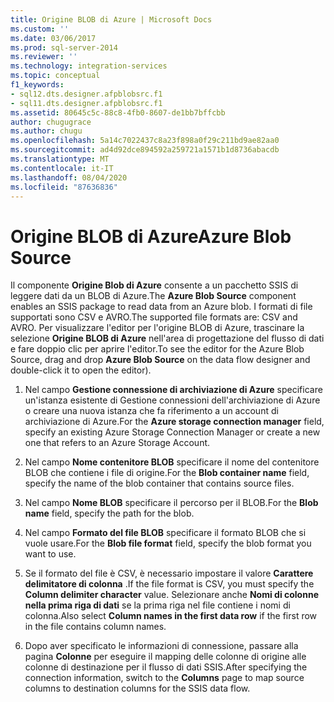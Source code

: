 ```yaml
---
title: Origine BLOB di Azure | Microsoft Docs
ms.custom: ''
ms.date: 03/06/2017
ms.prod: sql-server-2014
ms.reviewer: ''
ms.technology: integration-services
ms.topic: conceptual
f1_keywords:
- sql12.dts.designer.afpblobsrc.f1
- sql11.dts.designer.afpblobsrc.f1
ms.assetid: 80645c5c-88c8-4fb0-8607-de1bb7bffcbb
author: chugugrace
ms.author: chugu
ms.openlocfilehash: 5a14c7022437c8a23f898a0f29c211bd9ae82aa0
ms.sourcegitcommit: ad4d92dce894592a259721a1571b1d8736abacdb
ms.translationtype: MT
ms.contentlocale: it-IT
ms.lasthandoff: 08/04/2020
ms.locfileid: "87636836"
---
```

# <a name="azure-blob-source"></a><span data-ttu-id="2d0a5-102">Origine BLOB di Azure</span><span class="sxs-lookup"><span data-stu-id="2d0a5-102">Azure Blob Source</span></span>
 <span data-ttu-id="2d0a5-103">Il componente **Origine Blob di Azure** consente a un pacchetto SSIS di leggere dati da un BLOB di Azure.</span><span class="sxs-lookup"><span data-stu-id="2d0a5-103">The **Azure Blob Source** component enables an SSIS package to read data from an Azure blob.</span></span> <span data-ttu-id="2d0a5-104">I formati di file supportati sono CSV e AVRO.</span><span class="sxs-lookup"><span data-stu-id="2d0a5-104">The supported file formats are: CSV and AVRO.</span></span> <span data-ttu-id="2d0a5-105">Per visualizzare l'editor per l'origine BLOB di Azure, trascinare la selezione **Origine BLOB di Azure** nell'area di progettazione del flusso di dati e fare doppio clic per aprire l'editor.</span><span class="sxs-lookup"><span data-stu-id="2d0a5-105">To see the editor for the Azure Blob Source, drag and drop **Azure Blob Source** on the data flow designer and double-click it to open the editor).</span></span>  
  
1.  <span data-ttu-id="2d0a5-106">Nel campo **Gestione connessione di archiviazione di Azure** specificare un'istanza esistente di Gestione connessioni dell'archiviazione di Azure o creare una nuova istanza che fa riferimento a un account di archiviazione di Azure.</span><span class="sxs-lookup"><span data-stu-id="2d0a5-106">For the **Azure storage connection manager** field, specify an existing Azure Storage Connection Manager or create a new one that refers to an Azure Storage Account.</span></span>  
  
2.  <span data-ttu-id="2d0a5-107">Nel campo **Nome contenitore BLOB** specificare il nome del contenitore BLOB che contiene i file di origine.</span><span class="sxs-lookup"><span data-stu-id="2d0a5-107">For the **Blob container name** field, specify the name of the blob container that contains source files.</span></span>  
  
3.  <span data-ttu-id="2d0a5-108">Nel campo **Nome BLOB** specificare il percorso per il BLOB.</span><span class="sxs-lookup"><span data-stu-id="2d0a5-108">For the **Blob name** field, specify the path for the blob.</span></span>  
  
4.  <span data-ttu-id="2d0a5-109">Nel campo **Formato del file BLOB** specificare il formato BLOB che si vuole usare.</span><span class="sxs-lookup"><span data-stu-id="2d0a5-109">For the **Blob file format** field, specify the blob format you want to use.</span></span>  
  
5.  <span data-ttu-id="2d0a5-110">Se il formato del file è CSV, è necessario impostare il valore **Carattere delimitatore di colonna** .</span><span class="sxs-lookup"><span data-stu-id="2d0a5-110">If the file format is CSV, you must specify the **Column delimiter character** value.</span></span> <span data-ttu-id="2d0a5-111">Selezionare anche **Nomi di colonne nella prima riga di dati** se la prima riga nel file contiene i nomi di colonna.</span><span class="sxs-lookup"><span data-stu-id="2d0a5-111">Also select **Column names in the first data row** if the first row in the file contains column names.</span></span>  
  
6.  <span data-ttu-id="2d0a5-112">Dopo aver specificato le informazioni di connessione, passare alla pagina **Colonne** per eseguire il mapping delle colonne di origine alle colonne di destinazione per il flusso di dati SSIS.</span><span class="sxs-lookup"><span data-stu-id="2d0a5-112">After specifying the connection information, switch to the **Columns** page to map source columns to destination columns for the SSIS data flow.</span></span>  
  
  
